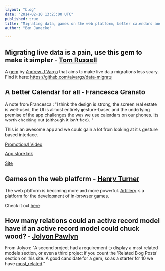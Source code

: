 ```yaml
---
layout: "blog"
date: "2014-02-10 13:23:00 UTC"
published: true
title: "Migrating data, games on the web platform, better calendars and active record relation counting."
author: "Ben Janecke"

---
```


## Migrating live data is a pain, use this gem to make it simpler - [Tom Russell](https://www.unboxedconsulting.com/people/tom-russell) A [gem](https://github.com/ajvargo/data-migrate) by [Andrew J Vargo](https://github.com/ajvargo) that aims to make live data migrations less scary. Find it here: https://github.com/ajvargo/data-migrate  ## A better Calendar for all - Francesca Granato  A note from Francesca : "I think the design is strong, the screen real estate is well-used, the UI is almost entirely gesture-based and the underlying premise of the app challenges the way we use calendars on our phones. Its worth checking out (although it isn't free). "   This is an awesome app and we could gain a lot from looking at it's gesture based interface.   [Promotional Video](http://vimeo.com/83492387)  [App store link](https://itunes.apple.com/us/app/peek-calendar/id776314791?ls=1&mt=8)  [Site](http://www.peekcalendar.com/)  ## Games on the web platform - [Henry Turner](https://www.unboxedconsulting.com/people/henry-turner)  The web platform is becoming more and more powerful. [Artillery](http://blog.artillery.com/2013/09/project-atlas-and-the-artillery-platform.html) is a platform for the development of in-browser games.   Check it out [here](http://blog.artillery.com/2013/09/project-atlas-and-the-artillery-platform.html)  ## How many relations could an active record model have if an active record model could chuck wood? - [Jolyon Pawlyn](https://www.unboxedconsulting.com/people/jolyon-pawlyn)  From Jolyon: "A second project had a requirement to display a most related models section, or even a third project if you count the 'Related Blog Posts' section on this site. A good candidate for a gem, so as a starter for 10 we have [most\_related](https://github.com/jpawlyn/most\_related)."


